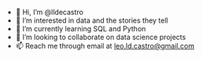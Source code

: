 - 👋 Hi, I’m @lldecastro
- 👀 I’m interested in data and the stories they tell
- 🌱 I’m currently learning SQL and Python
- 💞️ I’m looking to collaborate on data science projects
- 📫 Reach me through email at leo.ld.castro@gmail.com

<!---
lldecastro/lldecastro is a ✨ special ✨ repository because its `README.md` (this file) appears on your GitHub profile.
You can click the Preview link to take a look at your changes.
--->

